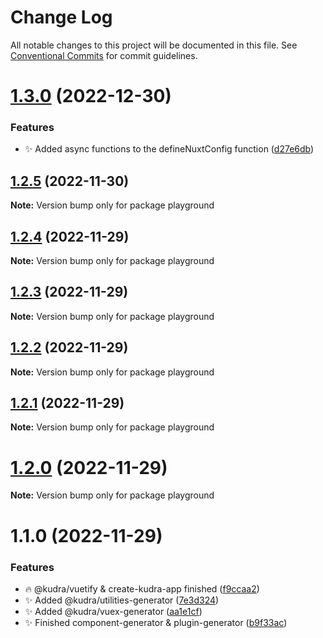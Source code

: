 # Change Log

All notable changes to this project will be documented in this file.
See [Conventional Commits](https://conventionalcommits.org) for commit guidelines.

# [1.3.0](https://github.com/KudraJs/framework/compare/v1.2.5...v1.3.0) (2022-12-30)

### Features

- :sparkles: Added async functions to the defineNuxtConfig function ([d27e6db](https://github.com/KudraJs/framework/commit/d27e6db17eec5c43ac9c19de8dfe7d03e425d297))

## [1.2.5](https://github.com/KudraJs/framework/compare/v1.2.4...v1.2.5) (2022-11-30)

**Note:** Version bump only for package playground

## [1.2.4](https://github.com/KudraJs/framework/compare/v1.2.3...v1.2.4) (2022-11-29)

**Note:** Version bump only for package playground

## [1.2.3](https://github.com/KudraJs/framework/compare/v1.2.2...v1.2.3) (2022-11-29)

**Note:** Version bump only for package playground

## [1.2.2](https://github.com/KudraJs/framework/compare/v1.2.1...v1.2.2) (2022-11-29)

**Note:** Version bump only for package playground

## [1.2.1](https://github.com/KudraJs/framework/compare/v1.2.0...v1.2.1) (2022-11-29)

**Note:** Version bump only for package playground

# [1.2.0](https://github.com/KudraJs/framework/compare/v1.1.0...v1.2.0) (2022-11-29)

**Note:** Version bump only for package playground

# 1.1.0 (2022-11-29)

### Features

- :fire: @kudra/vuetify & create-kudra-app finished ([f9ccaa2](https://github.com/KudraJs/framework/commit/f9ccaa210d2c11152bc4fad25b543d570cac4f0c))
- :sparkles: Added @kudra/utilities-generator ([7e3d324](https://github.com/KudraJs/framework/commit/7e3d32444f0951a6d6867038a05b72b969ca1e32))
- :sparkles: Added @kudra/vuex-generator ([aa1e1cf](https://github.com/KudraJs/framework/commit/aa1e1cf4d5a66110a67aa618416aa9d16522b6d6))
- :sparkles: Finished component-generator & plugin-generator ([b9f33ac](https://github.com/KudraJs/framework/commit/b9f33ac92b9000f31168007c9923b5e9b247bdc8))
